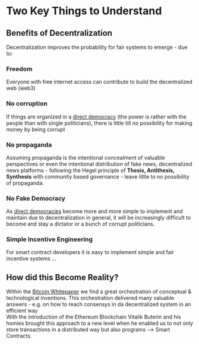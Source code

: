 # Two Key Things to Understand

## Benefits of Decentralization
Decentralization improves the probability for fair systems to emerge - due to:    

### Freedom  
Everyone with free internet access can contribute to build the decentralized web (web3)   

### No corruption      
If things are organized in a [direct democracy](https://democracy.earth/) (the power is rather with the people than with single politicians), there is little till no possibility for making money by being corrupt  

### No propaganda    
Assuming propaganda is the intentional concealment of valuable perspectives or even the intentional distribution of fake news, decentralized news platforms - following the Hegel principle of **Thesis, Antithesis, Synthesis** with community based governance - leave little to no possibility of propaganda.  

### No Fake Democracy
As [direct democracies](https://democracy.earth/) become more and more simple to implement and maintain due to decentralization in general, it will be increasingly difficult to become and stay a dictator or a bunch of corrupt politicians.  

### Simple Incentive Engineering  
For smart contract developers it is easy to implement simple and fair incentive systems ...  


## How did this Become Reality?
Within the [Bitcoin Whitepaper](https://github.com/michael-spengler/distributed-ledger-technology-hands-on-lecture/blob/main/blockchain-and-defi-basics/bitcoin%20whitepaper.pdf) we find a great orchestration of conceptual & technological inventions. This orchestration delivered many valuable answers - e.g. on how to reach consensys in da decentralized system in an efficient way  
With the introduction of the Ethereum Blockchain Vitalik Buterin and his homies brought this approach to a new level when he enabled us to not only store transactions in a distributed way but also programs --> Smart Contracts. 


